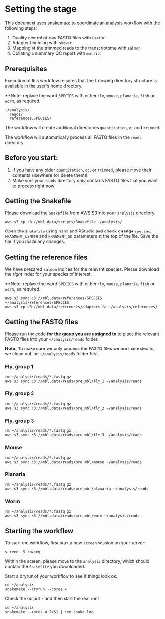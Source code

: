 # Setting the stage

This document uses 
[snakemake]()
to coordinate an analysis workflow with the following steps:

1. Quality control of raw FASTQ files with `FastQC`
2. Adapter trimming with `skewer`
3. Mapping of the trimmed reads to the transcriptome with `salmon`
4. Collating a summary QC report with `multiqc`

## Prerequisites

Execution of this workflow requires that the following directory structure
is available in the user's home directory.

**Note: replace the word `SPECIES` with either `fly`, `mouse`, `planaria`,
`fish` or `worm`, as required.

```
~/analysis/
  reads/
  references/SPECIES/
```

The workflow will create additional directories `quantitation`, `qc` and 
`trimmed`.

The workflow will automatically process all FASTQ files in the `reads`
directory.

## Before you start:

1. If you have any older `quantitation`, `qc`, or `trimmed`, please move their
contents elsewhere (or delete them)!
2. Make sure your `reads` directory *only* contains FASTQ files that you want
to process right now!

## Getting the Snakefile

Please download the `Snakefile` from AWS S3 into your `analysis` directory.

```
aws s3 cp s3://mbl.data/scripts/Snakefile ~/analysis/
```

Open the `Snakefile` using nano and RStudio and check **change** `species`,
`FRAGMENT_LENGTH` and `FRAGMENT_SD` parameters at the top of the file. Save
the file if you made any changes.

## Getting the reference files

We have prepared `salmon` indices for the relevant species. Please download
the *right* index for your species of interest. 

**Note: replace the word `SPECIES` with either `fly`, `mouse`, `planaria`,
`fish` or `worm`, as required.

```
aws s3 sync s3://mbl.data/references/SPECIES ~/analysis/references/SPECIES
aws s3 cp s3://mbl.data/references/adapters.fa ~/analysis/references/
```

## Getting the FASTQ files

Please run the code **for the group you are assigned to** to place the
relevant FASTQ files into your `~/analysis/reads` folder.

**Note:** To make sure we only process the FASTQ files we are interested in,
we clean out the `~/analysis/reads` folder first.

### Fly, group 1

```
rm ~/analysis/reads/*.fastq.gz
aws s3 sync s3://mbl.data/reads/pre_mbl/fly_1 ~/analysis/reads
```

### Fly, group 2
```
rm ~/analysis/reads/*.fastq.gz
aws s3 sync s3://mbl.data/reads/pre_mbl/fly_2 ~/analysis/reads
```

### Fly, group 3
```
rm ~/analysis/reads/*.fastq.gz
aws s3 sync s3://mbl.data/reads/pre_mbl/fly_3 ~/analysis/reads
```

### Mouse
```
rm ~/analysis/reads/*.fastq.gz
aws s3 sync s3://mbl.data/reads/pre_mbl/mouse ~/analysis/reads
```

### Planaria
```
rm ~/analysis/reads/*.fastq.gz
aws s3 sync s3://mbl.data/reads/pre_mbl/planaria ~/analysis/reads
```

### Worm
```
rm ~/analysis/reads/*.fastq.gz
aws s3 sync s3://mbl.data/reads/pre_mbl/worm ~/analysis/reads
```

## Starting the workflow

To start the workflow, first start a new `screen` session on your server:

```
screen -S rnaseq
```

Within the screen, please move to the `analysis` directory, which should contain
the `Snakefile` you downloaded.

Start a dryrun of your workflow to see if things look ok:

```
cd ~/analysis
snakemake --dryrun --cores 4
```

Check the output - and then start the real run!

```
cd ~/analysis
snakemake --cores 4 2>&1 | tee snake.log
```
